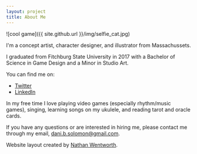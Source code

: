 ```yaml
---
layout: project
title: About Me
---
```


![cool game]({{ site.github.url }}/img/selfie_cat.jpg)

I'm a concept artist, character designer, and illustrator from Massachussets.

I graduated from Fitchburg State University in 2017 with a Bachelor of Science in Game Design and a Minor in Studio Art.

You can find me on:
- [Twitter](https://twitter.com/DaniBSolomon)
- [LinkedIn](https://www.linkedin.com/in/danibsolomon/)

In my free time I love playing video games (especially rhythm/music games), singing, learning songs on my ukulele, and reading tarot and oracle cards.

If you have any questions or are interested in hiring me, please contact me through my email, dani.b.solomon@gmail.com.



Website layout created by [Nathan Wentworth](https://nathanwentworth.co).
